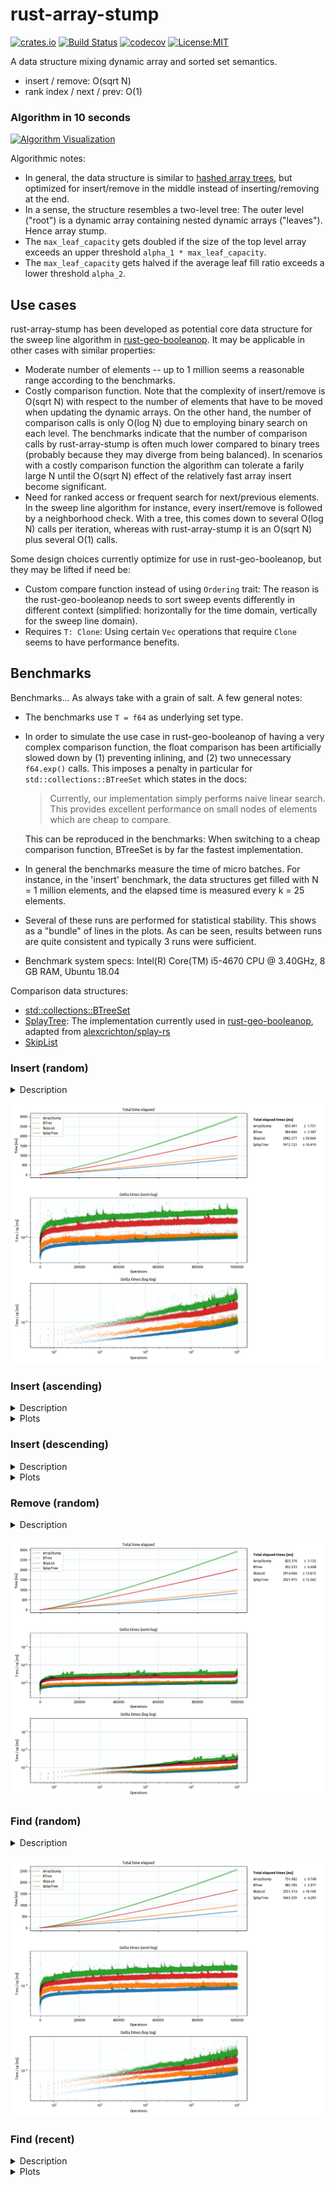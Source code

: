 # rust-array-stump

[![crates.io](https://img.shields.io/crates/v/array_stump.svg)](https://crates.io/crates/array_stump)
[![Build Status](https://github.com/bluenote10/rust-array-stump/workflows/ci/badge.svg)](https://github.com/bluenote10/rust-array-stump/actions?query=workflow%3Aci)
[![codecov](https://codecov.io/gh/bluenote10/rust-array-stump/branch/master/graph/badge.svg)](https://codecov.io/gh/bluenote10/rust-array-stump)
[![License:MIT](https://img.shields.io/badge/License-MIT-yellow.svg)](https://opensource.org/licenses/MIT)

A data structure mixing dynamic array and sorted set semantics.

- insert / remove: O(sqrt N)
- rank index / next / prev: O(1)

### Algorithm in 10 seconds

[![Algorithm Visualization](docs/algorithm_visualization.gif)](https://github.com/bluenote10/NimSvg)

Algorithmic notes:
- In general, the data structure is similar to [hashed array trees](https://en.wikipedia.org/wiki/Hashed_array_tree), but optimized for insert/remove in the middle instead of inserting/removing at the end.
- In a sense, the structure resembles a two-level tree: The outer level ("root") is a dynamic array containing nested dynamic arrays ("leaves"). Hence array stump.
- The `max_leaf_capacity` gets doubled if the size of the top level array exceeds an upper threshold `alpha_1 * max_leaf_capacity`.
- The `max_leaf_capacity` gets halved if the average leaf fill ratio exceeds a lower threshold `alpha_2`.


## Use cases

rust-array-stump has been developed as potential core data structure for the sweep line algorithm in [rust-geo-booleanop](https://github.com/21re/rust-geo-booleanop). It may be applicable in other cases with similar properties:

- Moderate number of elements -- up to 1 million seems a reasonable range according to the benchmarks.
- Costly comparison function. Note that the complexity of insert/remove is O(sqrt N) with respect to the number of elements that have to be moved when updating the dynamic arrays. On the other hand, the number of comparison calls is only O(log N) due to employing binary search on each level. The benchmarks indicate that the number of comparison calls by rust-array-stump is often much lower compared to binary trees (probably because they may diverge from being balanced). In scenarios with a costly comparison function the algorithm can tolerate a farily large N until the O(sqrt N) effect of the relatively fast array insert become significant.
- Need for ranked access or frequent search for next/previous elements. In the sweep line algorithm for instance, every insert/remove is followed by a neighborhood check. With a tree, this comes down to several O(log N) calls per iteration, whereas with rust-array-stump it is an O(sqrt N) plus several O(1) calls.

Some design choices currently optimize for use in rust-geo-booleanop, but they may be lifted if need be:

- Custom compare function instead of using `Ordering` trait: The reason is the rust-geo-booleanop needs to sort sweep events differently in different context (simplified: horizontally for the time domain, vertically for the sweep line domain).
- Requires `T: Clone`: Using certain `Vec` operations that require `Clone` seems to have performance benefits.


## Benchmarks

Benchmarks... As always take with a grain of salt. A few general notes:

- The benchmarks use `T = f64` as underlying set type.

- In order to simulate the use case in rust-geo-booleanop of having a very complex comparison function, the float comparison has been artificially slowed down by (1) preventing inlining, and (2) two unnecessary `f64.exp()` calls. This imposes a penalty in particular for `std::collections::BTreeSet` which states in the docs:

    > Currently, our implementation simply performs naive linear search. This provides excellent performance on small nodes of elements which are cheap to compare.

    This can be reproduced in the benchmarks: When switching to a cheap comparison function, BTreeSet is by far the fastest implementation.

- In general the benchmarks measure the time of micro batches. For instance, in the 'insert' benchmark, the data structures get filled with N = 1 million elements, and the elapsed time is measured every k = 25 elements.

- Several of these runs are performed for statistical stability. This shows as a "bundle" of lines in the plots. As can be seen, results between runs are quite consistent and typically 3 runs were sufficient.

- Benchmark system specs: Intel(R) Core(TM) i5-4670 CPU @ 3.40GHz, 8 GB RAM, Ubuntu 18.04

Comparison data structures:

- [std::collections::BTreeSet](https://doc.rust-lang.org/std/collections/struct.BTreeSet.html)
- [SplayTree](https://github.com/21re/rust-geo-booleanop/tree/master/lib/src/splay): The implementation currently used in [rust-geo-booleanop](https://github.com/21re/rust-geo-booleanop), adapted from [alexcrichton/splay-rs](https://github.com/alexcrichton/splay-rs)
- [SkipList](https://docs.rs/skiplist/0.3.0/skiplist/)


### Insert (random)

<details>
<summary>Description</summary>
<br>

- This benchmark inserts N = 1 000 000 randomly drawn float elements in batches of k = 25 elements.
Elapsed time is evaluated after each batch.
</details>

![image](results/insert_avg_comparison.png/)


### Insert (ascending)

<details>
<summary>Description</summary>
<br>

- Same as above, but using ascending floating point numbers.
- With default settings, the SplayTree crashes with a stack overflow, and requires to manually raise the stack size to make it work.
</details>

<details>
<summary>Plots</summary>

![image](results/insert_asc_comparison.png/)

</details>


### Insert (descending)

<details>
<summary>Description</summary>
<br>

- Same as above, but using descending floating point numbers.
- With default settings, the SplayTree crashes with a stack overflow, and requires to manually raise the stack size to make it work.
</details>

<details>
<summary>Plots</summary>

![image](results/insert_dsc_comparison.png/)

</details>


### Remove (random)

<details>
<summary>Description</summary>
<br>

- This benchmark first fills N = 1 000 000 randomly drawn float elements into the containers without time measurement.
It then removes random (predetermined) elements in batches of k = 25.
Elapsed time is evaluated after each batch.
- The elapsed times have been reverted for the purpose of the plot so that the x-axis corresponds to the collection size, allowing for double-log plotting.
</details>

![image](results/remove_avg_comparison.png/)


### Find (random)

<details>
<summary>Description</summary>
<br>

- This benchmark fills N = 1 000 000 randomly drawn float elements in batches of k = 25.
The insertion of the batch is not included in time measurement.
After inserting each batch, it calls find (`set.contains`) on k = 25 random elements that are known to exist in the set (elements to be found are predetermined and uniformly distributed).
Elapsed time only measures the time of finding the k = 25 elements.
</details>

![image](results/find_rand_avg_comparison.png/)


### Find (recent)

<details>
<summary>Description</summary>
<br>

- This benchmark fills N = 1 000 000 randomly drawn float elements in batches of k = 25.
The insertion of the batch is not included in time measurement.
After inserting each batch, it calls find (`set.contains`) on the elements k = 25 elements that have just been inserted into the set (find order is randomized, i.e., the k = 25 insert values get shuffeled before the find).
Elapsed time only measures the time of finding the elements of a batch.
- This benchmark was intended to highlight the benefit of splay trees -- finding recently added values. It indeed shows very good performance in this case.
</details>

<details>
<summary>Plots</summary>

![image](results/find_recent_avg_comparison.png/)

</details>
